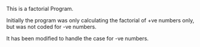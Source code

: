 This is a factorial Program.

Initially the program was only calculating the factorial of +ve numbers only, but was not coded for -ve numbers.

It has been modified to handle the case for -ve numbers.
